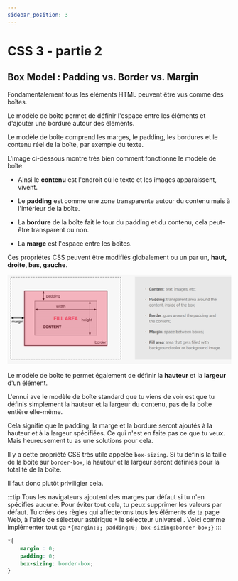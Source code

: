 ```yaml
---
sidebar_position: 3
---
```


# CSS 3 - partie 2

## Box Model : Padding vs. Border vs. Margin

Fondamentalement tous les éléments HTML peuvent être vus comme des boîtes.

Le modèle de boîte permet de définir l'espace entre les éléments et d'ajouter une bordure autour des éléments.

Le modèle de boîte comprend les marges, le padding, les bordures et le contenu réel de la boîte, par exemple du texte.

L'image ci-dessous montre très bien comment fonctionne le modèle de boîte.

* Ainsi le **contenu** est l'endroit où le texte et les images apparaissent, vivent.

* Le **padding** est comme une zone transparente autour du contenu mais à l'intérieur de la boîte.

* La **bordure** de la boîte fait le tour du padding et du contenu, cela peut-être transparent ou non.

* La **marge** est l'espace entre les boîtes.

Ces propriétes CSS peuvent être modifiés globalement ou un par un, **haut, droite, bas, gauche**.

![Box Model](/img/tutorial/box-model.png)

Le modèle de boîte te permet également de définir la **hauteur** et la **largeur** d'un élément.

L'ennui ave le modèle de boîte standard que tu viens de voir est que tu définis simplement la hauteur et la largeur du contenu, pas de la boîte entière elle-même.

Cela signifie que le padding, la marge et la bordure seront ajoutés à la hauteur et à la largeur spécifiées. Ce qui n'est en faite pas ce que tu veux. Mais heureusement tu as une solutions pour cela.

Il y a cette propriété CSS très utile appelée `box-sizing`. Si tu définis la taille de la boîte sur `border-box`, la hauteur et la largeur seront définies pour la totalité de la boîte.

Il faut donc plutôt priviligier cela.

:::tip
Tous les navigateurs ajoutent des marges par défaut si tu n'en spécifies aucune. Pour éviter tout cela, tu peux supprimer les valeurs par défaut. Tu crées des règles qui affecterons tous les éléments de ta page Web, à l'aide de sélecteur astérique `*` le sélecteur universel . Voici comme implémenter tout ça `*{margin:0; padding:0; box-sizing:border-box;}`
:::

```css title="Permet d'initialiser ton css"
*{
    margin : 0;
    padding: 0;
    box-sizing: border-box;
}
```